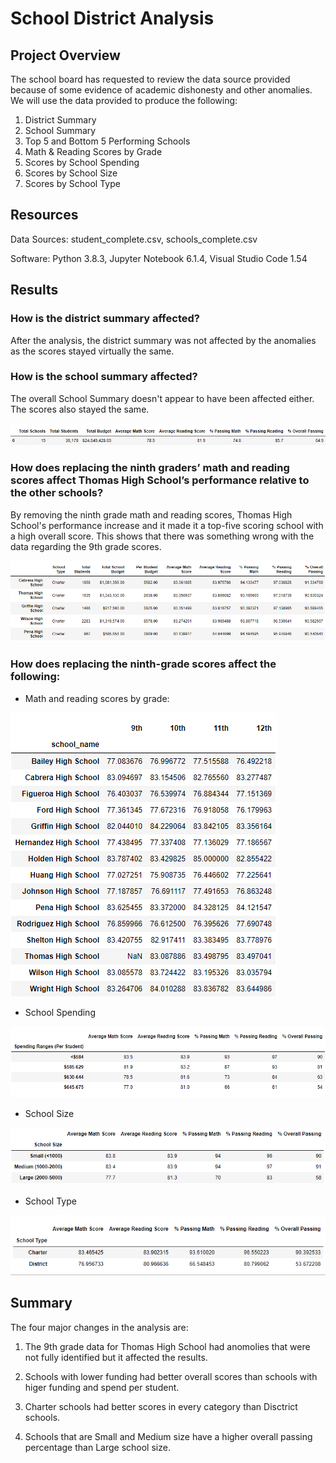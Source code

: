 # School District Analysis
## Project Overview
The school board has requested to review the data source provided because of some evidence of academic dishonesty and other anomalies. We will use the data provided to produce the following:

1. District Summary
2. School Summary
3. Top 5 and Bottom 5 Performing Schools
4. Math & Reading Scores by Grade
5. Scores by School Spending
6. Scores by School Size
7. Scores by School Type

## Resources
Data Sources: student_complete.csv, schools_complete.csv

Software: Python 3.8.3, Jupyter Notebook 6.1.4, Visual Studio Code 1.54

## Results
### How is the district summary affected?
After the analysis, the district summary was not affected by the anomalies as the scores stayed virtually the same.

### How is the school summary affected?
The overall School Summary doesn't appear to have been affected either. The scores also stayed the same. 

![distrcit_summary.png](https://github.com/DanielGandia/School_District_Analysis/blob/main/Resources/district_summary.png)

### How does replacing the ninth graders’ math and reading scores affect Thomas High School’s performance relative to the other schools?

By removing the ninth grade math and reading scores, Thomas High School's performance increase and it made it a top-five scoring school with a high overall score. This shows that there was something wrong with the data regarding the 9th grade scores. 

![top_five_schools.png](https://github.com/DanielGandia/School_District_Analysis/blob/main/Resources/top_five_schools.png)

### How does replacing the ninth-grade scores affect the following:

- Math and reading scores by grade: 

![math_reading_scores.png](https://github.com/DanielGandia/School_District_Analysis/blob/main/Resources/math_reading_scores.png)

- School Spending

![score_by_spend.png](https://github.com/DanielGandia/School_District_Analysis/blob/main/Resources/score_by_spend.png)

- School Size

![scores_by_size.png](https://github.com/DanielGandia/School_District_Analysis/blob/main/Resources/scores_by_size.png)

- School Type

![scores_by_type.png](https://github.com/DanielGandia/School_District_Analysis/blob/main/Resources/scores_by_type.png)

## Summary
The four major changes in the analysis are:

1. The 9th grade data for Thomas High School had anomolies that were not fully identified but it affected the results. 

2. Schools with lower funding had better overall scores than schools with higer funding and spend per student. 

3. Charter schools had better scores in every category than Disctrict schools. 

4. Schools that are Small and Medium size have a higher overall passing percentage than Large school size. 
